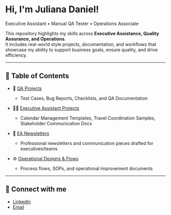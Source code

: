 # Hi, I'm Juliana Daniel!  
Executive Assistant • Manual QA Tester • Operations Associate  

This repository highlights my skills across **Executive Assistance, Quality Assurance, and Operations**.  
It includes real-world style projects, documentation, and workflows that showcase my ability to support business goals, ensure quality, and drive efficiency.  

---

## 📑 Table of Contents  

- 🧪 [QA Projects](./QA-Projects)  
  - Test Cases, Bug Reports, Checklists, and QA Documentation  

- 👩‍💼 [Executive Assistant Projects](./EA-Projects)  
  - Calendar Management Templates, Travel Coordination Samples, Stakeholder Communication Docs  

- 📰 [EA Newsletters](./EA-Newsletters)  
  - Professional newsletters and communication pieces drafted for executives/teams  

- ⚙️ [Operational Designs & Flows](./Operational-Designs)  
  - Process flows, SOPs, and operational improvement documents  

---

## 🤳 Connect with me
- [LinkedIn](https://www.linkedin.com/in/bukola-daniel/)  
- [Email](mailto:bukoladaniele@gmail.com)  
